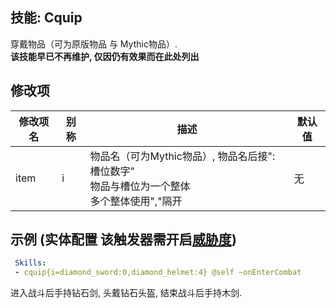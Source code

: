 技能: Cquip 
--------------------------

穿戴物品（可为原版物品 与 Mythic物品）.  
**该技能早已不再维护, 仅因仍有效果而在此处列出**

修改项
----------

| 修改项名 | 别称    | 描述                                                                                                    | 默认值 |
|-----------|------------|----------------------------------------------------------------------------------------------------------------|---------------|
| item | i | 物品名（可为Mythic物品）, 物品名后接":槽位数字"<br>物品与槽位为一个整体<br>多个整体使用","隔开 | 无 |

示例 (实体配置 该触发器需开启[威胁度](/实体/威胁度))
--------

```yaml
 Skills:
 - cquip{i=diamond_sword:0,diamond_helmet:4} @self ~onEnterCombat
```
进入战斗后手持钻石剑, 头戴钻石头盔, 结束战斗后手持木剑.